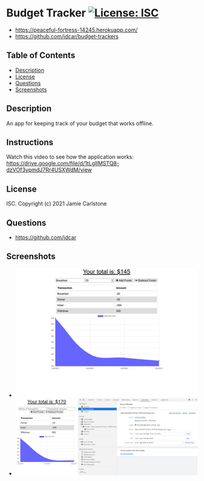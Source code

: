 # Budget Tracker [![License: ISC](https://img.shields.io/badge/License-ISC-blue.svg)](https://opensource.org/licenses/ISC)
* https://peaceful-fortress-14245.herokuapp.com/
* https://github.com/jdcar/budget-trackers
## Table of Contents
* [Description](#description)
* [License](#license)
* [Questions](#questions)
* [Screenshots](#screenshots)
## Description
An app for keeping track of your budget that works offline.
## Instructions
Watch this video to see how the application works: https://drive.google.com/file/d/1tLgIIMSTQ8-dzVOf3ypmdJ7Rr4USXWdM/view
## License
ISC. Copyright (c) 2021 Jamie Carlstone
## Questions
* https://github.com/jdcar
## Screenshots
* ![Index page](/screenshots/screenshot-1.JPG "Run program")
* ![Service workers](/screenshots/screenshot-2.JPG "Service Workers")